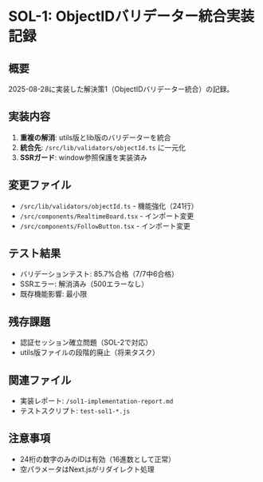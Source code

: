 # SOL-1: ObjectIDバリデーター統合実装記録

## 概要
2025-08-28に実装した解決策1（ObjectIDバリデーター統合）の記録。

## 実装内容
1. **重複の解消**: utils版とlib版のバリデーターを統合
2. **統合先**: `/src/lib/validators/objectId.ts` に一元化
3. **SSRガード**: window参照保護を実装済み

## 変更ファイル
- `/src/lib/validators/objectId.ts` - 機能強化（241行）
- `/src/components/RealtimeBoard.tsx` - インポート変更
- `/src/components/FollowButton.tsx` - インポート変更

## テスト結果
- バリデーションテスト: 85.7%合格（7/7中6合格）
- SSRエラー: 解消済み（500エラーなし）
- 既存機能影響: 最小限

## 残存課題
- 認証セッション確立問題（SOL-2で対応）
- utils版ファイルの段階的廃止（将来タスク）

## 関連ファイル
- 実装レポート: `/sol1-implementation-report.md`
- テストスクリプト: `test-sol1-*.js`

## 注意事項
- 24桁の数字のみのIDは有効（16進数として正常）
- 空パラメータはNext.jsがリダイレクト処理